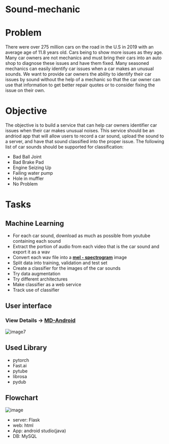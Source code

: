 # Sound-mechanic

# Problem
There were over 275 million cars on the road in the U.S in 2019 with an average age of 11.8 years old.
Cars being to show more issues as they age. Many car owners are not mechanics and must bring their cars into an auto shop to diagnose these issues and have them fixed. Many seasoned mechanics can easily identify car issues when a car makes an unusual sounds. We want to provide car owners the ability to identify their car issues by sound without the help of a mechanic so that the car owner can use that information to get better repair quotes or to consider fixing the issue on their own.

# Objective
The objective is to build a service that can help car owners identifier car issues when their car makes unusual noises. This service should be an andriod app that will allow users to record a car sound, upload the sound to a server, and have that sound classified into the proper issue. The following list of car sounds should be supported for classification:
  * Bad Ball Joint
  * Bad Brake Pad
  * Engine Seizing Up
  * Failing water pump
  * Hole in muffler
  * No Problem

# Tasks
## Machine Learning
  * For each car sound, download as much as possible from youtube containing each sound
  * Extract the portion of audio from each video that is the car sound and export it as a wav
  * Convert each wav file into a [**mel - spectrogram**](https://towardsdatascience.com/getting-to-know-the-mel-spectrogram-31bca3e2d9d0) image
  * Split data into training, validation and test set
  * Create a classifier for the images of the car sounds
  * Try data augmentation
  * Try different architectures
  * Make classifier as a web service
  * Track use of classifier
     
## User interface
  ### **View Details** -> [MD-Android](https://github.com/jihye-kim11/MD_Mobile)



![image7](https://user-images.githubusercontent.com/59490892/120925970-eaa73780-c715-11eb-86ad-2b4c512f5918.gif)


      
      
## Used Library
 * pytorch
 * Fast.ai
 * pytube
 * librosa
 * pydub

## Flowchart
![image](https://user-images.githubusercontent.com/59490892/119289199-1a216300-bc85-11eb-9c62-5b7454266c2b.png)
 * server: Flask
 * web: html
 * App: android studio(java)
 * DB: MySQL

